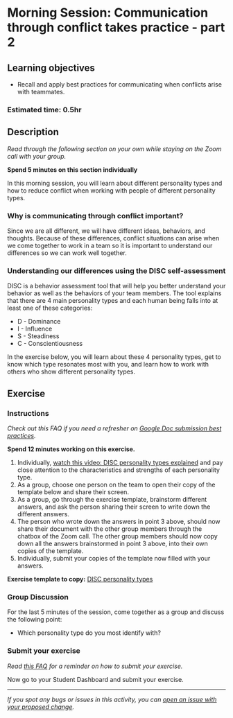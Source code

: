 # Morning Session: Communication through conflict takes practice - part 2

## Learning objectives

- Recall and apply best practices for communicating when conflicts arise with teammates.

### **Estimated time**: 0.5hr

## Description

*Read through the following section on your own while staying on the Zoom call with your group.* 

**Spend 5 minutes on this section individually**

In this morning session, you will learn about different personality types and how to reduce conflict when working with people of different personality types.

### Why is communicating through conflict important?

Since we are all different, we will have different ideas, behaviors, and thoughts. Because of these differences, conflict situations can arise when we come together to work in a team so it is important to understand our differences so we can work well together.

### Understanding our differences using the DISC self-assessment

DISC is a behavior assessment tool that will help you better understand your behavior as well as the behaviors of your team members. The tool explains that there are 4 main personality types and each human being falls into at least one of these categories:

- D - Dominance
- I - Influence
- S - Steadiness
- C - Conscientiousness

In the exercise below, you will learn about these 4 personality types, get to know which type resonates most with you, and learn how to work with others who show different personality types.

## Exercise

### Instructions

*Check out this FAQ if you need a refresher on [Google Doc submission best practices](https://microverse.zendesk.com/hc/en-us/articles/360063156813).*

**Spend 12 minutes working on this exercise.**

1. Individually, [watch this video: DISC personality types explained](https://www.youtube.com/watch?v=voYqexI8VwE) and pay close attention to the characteristics and strengths of each personality type.
2. As a group, choose one person on the team to open their copy of the template below and share their screen.
3. As a group, go through the exercise template, brainstorm different answers, and ask the person sharing their screen to write down the different answers.
4. The person who wrote down the answers in point 3 above, should now share their document with the other group members through the chatbox of the Zoom call. The other group members should now copy down all the answers brainstormed in point 3 above, into their own copies of the template.
5. Individually, submit your copies of the template now filled with your answers.

**Exercise template to copy:** [DISC personality types](https://docs.google.com/document/d/1bttm9RRnM-rNU84_bo9jxAa0Wl1HY9W4Me04UCinB_s/edit#heading=h.ul158hsp21zp)

### Group Discussion

For the last 5 minutes of the session, come together as a group and discuss the following point:

- Which personality type do you most identify with?

### Submit your exercise

*Read [this FAQ](https://microverse.zendesk.com/hc/en-us/articles/360061344234) for a reminder on how to submit your exercise.* 

Now go to your Student Dashboard and submit your exercise.


------

_If you spot any bugs or issues in this activity, you can [open an issue with your proposed change](https://github.com/microverseinc/curriculum-transversal-skills/blob/main/git-github/articles/open_issue.md)._
